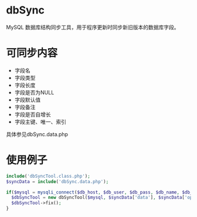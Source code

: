 # dbSync
MySQL 数据库结构同步工具，用于程序更新时同步新旧版本的数据库字段。

# 可同步内容
- 字段名
- 字段类型
- 字段长度
- 字段是否为NULL
- 字段默认值
- 字段备注
- 字段是否自增长
- 字段主键、唯一、索引

具体参见dbSync.data.php

# 使用例子
```php
include('dbSyncTool.class.php');
$syncData = include('dbSync.data.php');

if($mysql = mysqli_connect($db_host, $db_user, $db_pass, $db_name, $db_port)){
  $dbSyncTool = new dbSyncTool($mysql, $syncData['data'], $syncData['option']);
  $dbSyncTool->fix();
}
```
